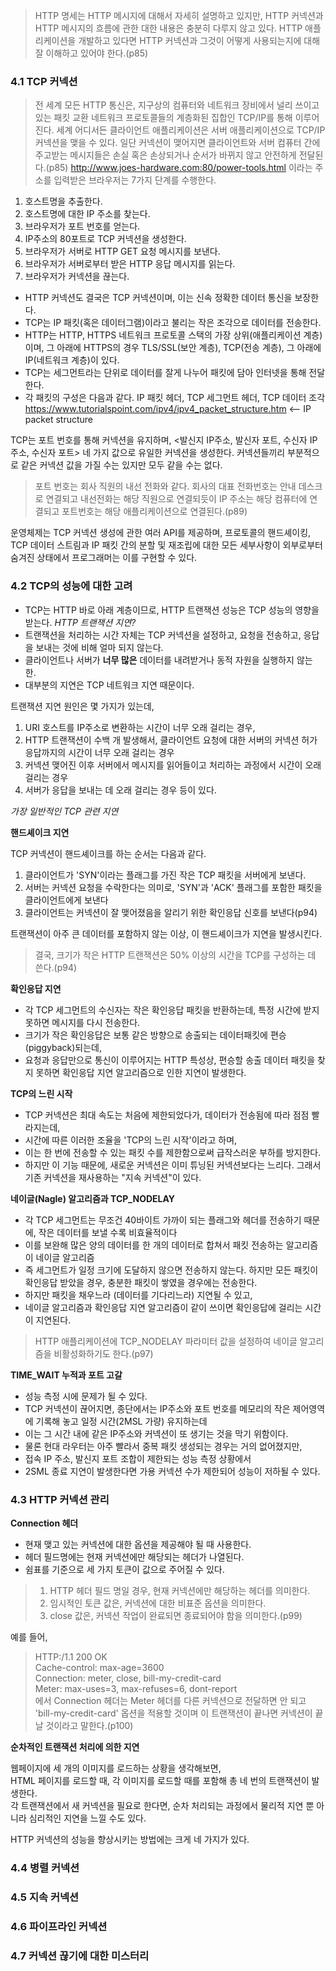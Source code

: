 > HTTP 명세는 HTTP 메시지에 대해서 자세히 설명하고 있지만, HTTP 커넥션과 HTTP 메시지의 흐름에 관한 대한 내용은 충분히 다루지 않고 있다. HTTP 애플리케이션을 개발하고 있다면 HTTP 커넥션과 그것이 어떻게 사용되는지에 대해 잘 이해하고 있어야 한다.(p85)

### 4.1 TCP 커넥션
> 전 세계 모든 HTTP 통신은, 지구상의 컴퓨터와 네트워크 장비에서 널리 쓰이고 있는 패킷 교환 네트워크 프로토콜들의 계층화된 집합인 TCP/IP를 통해 이루어진다. 세계 어디서든 클라이언트 애플리케이션은 서버 애플리케이션으로 TCP/IP 커넥션을 맺을 수 있다.
> 일단 커넥션이 맺어지면 클라이언트와 서버 컴퓨터 간에 주고받는 메시지들은 손실 혹은 손상되거나 순서가 바뀌지 않고 안전하게 전달된다.(p85)
http://www.joes-hardware.com:80/power-tools.html 이라는 주소를 입력받은 브라우저는 7가지 단계를 수행한다.
1) 호스트명을 추출한다.
2) 호스트명에 대한 IP 주소를 찾는다.
3) 브라우저가 포트 번호를 얻는다.
4) IP주소의 80포트로 TCP 커넥션을 생성한다.
5) 브라우저가 서버로 HTTP GET 요청 메시지를 보낸다.
6) 브라우저가 서버로부터 받은 HTTP 응답 메시지를 읽는다.
7) 브라우저가 커넥션을 끊는다.

- HTTP 커넥션도 결국은 TCP 커넥션이며, 이는 신속 정확한 데이터 통신을 보장한다. 
- TCP는 IP 패킷(혹은 데이터그램)이라고 불리는 작은 조각으로 데이터를 전송한다. 
- HTTP는 HTTP, HTTPS 네트워크 프로토콜 스택의 가장 상위(애플리케이션 계층)이며, 그 아래에 HTTPS의 경우 TLS/SSL(보안 계층), TCP(전송 계층), 그 아래에 IP(네트워크 계층)이 있다.
- TCP는 세그먼트라는 단위로 데이터를 잘게 나누어 패킷에 담아 인터넷을 통해 전달한다.
- 각 패킷의 구성은 다음과 같다.
IP 패킷 헤더, TCP 세그먼트 헤더, TCP 데이터 조각
https://www.tutorialspoint.com/ipv4/ipv4_packet_structure.htm <-- IP packet structure

TCP는 포트 번호를 통해 커넥션을 유지하며, <발신지 IP주소, 발신자 포트, 수신자 IP 주소, 수신자 포트> 네 가지 값으로 유일한 커넥션을 생성한다.
커넥션들끼리 부분적으로 같은 커넥션 값을 가질 수는 있지만 모두 같을 수는 없다.

> 포트 번호는 회사 직원의 내선 전화와 같다. 회사의 대표 전화번호는 안내 데스크로 연결되고 내선전화는 해당 직원으로 연결되듯이 IP 주소는 해당 컴퓨터에 연결되고 포트번호는 해당 애플리케이션으로 연결된다.(p89)

운영체제는 TCP 커넥션 생성에 관한 여러 API를 제공하며, 
프로토콜의 핸드셰이킹, TCP 데이터 스트림과 IP 패킷 간의 분할 및 재조립에 대한 모든 세부사항이 외부로부터 숨겨진 상태에서 프로그래머는 이를 구현할 수 있다.


### 4.2 TCP의 성능에 대한 고려
- TCP는 HTTP 바로 아래 계층이므로, HTTP 트랜잭션 성능은 TCP 성능의 영향을 받는다.
*HTTP 트랜잭션 지연?*
- 트랜잭션을 처리하는 시간 자체는 TCP 커넥션을 설정하고, 요청을 전송하고, 응답을 보내는 것에 비해 얼마 되지 않는다.
- 클라이언트나 서버가 **너무 많은** 데이터를 내려받거나 동적 자원을 실행하지 않는 한.
- 대부분의 지연은 TCP 네트워크 지연 때문이다.

트랜잭션 지연 원인은 몇 가지가 있는데,
1. URI 호스트를 IP주소로 변환하는 시간이 너무 오래 걸리는 경우,
2. HTTP 트랜잭션이 수백 개 발생해서, 클라이언트 요청에 대한 서버의 커넥션 허가 응답까지의 시간이 너무 오래 걸리는 경우
3. 커넥션 맺어진 이후 서버에서 메시지를 읽어들이고 처리하는 과정에서 시간이 오래 걸리는 경우
4. 서버가 응답을 보내는 데 오래 걸리는 경우
등이 있다.

*가장 일반적인 TCP 관련 지연*

**핸드셰이크 지연**

TCP 커넥션이 핸드셰이크를 하는 순서는 다음과 같다.
1) 클라이언트가 'SYN'이라는 플래그를 가진 작은 TCP 패킷을 서버에게 보낸다.
2) 서버는 커넥션 요청을 수락한다는 의미로, 'SYN'과 'ACK' 플래그를 포함한 패킷을 클라이언트에게 보낸다
3) 클라이언트는 커넥션이 잘 맺어졌음을 알리기 위한 확인응답 신호를 보낸다(p94)

트랜잭션이 아주 큰 데이터를 포함하지 않는 이상, 이 핸드셰이크가 지연을 발생시킨다.
> 결국, 크기가 작은 HTTP 트랜잭션은 50% 이상의 시간을 TCP를 구성하는 데 쓴다.(p94)

**확인응답 지연**
- 각 TCP 세그먼트의 수신자는 작은 확인응답 패킷을 반환하는데, 특정 시간에 받지 못하면 메시지를 다시 전송한다.
- 크기가 작은 확인응답은 보통 같은 방향으로 송출되는 데이터패킷에 편승(piggyback)되는데,
- 요청과 응답만으로 통신이 이루어지는 HTTP 특성상, 편승할 송출 데이터 패킷을 찾지 못하면 확인응답 지연 알고리즘으로 인한 지연이 발생한다.

**TCP의 느린 시작**
- TCP 커넥션은 최대 속도는 처음에 제한되었다가, 데이터가 전송됨에 따라 점점 빨라지는데, 
- 시간에 따른 이러한 조율을 'TCP의 느린 시작'이라고 하며,
- 이는 한 번에 전송할 수 있는 패킷 수를 제한함으로써 급작스러운 부하를 방지한다.
- 하지만 이 기능 때문에, 새로운 커넥션은 이미 튜닝된 커넥션보다는 느리다. 그래서 기존 커넥션을 재사용하는 "지속 커넥션"이 있다.

**네이글(Nagle) 알고리즘과 TCP_NODELAY**
- 각 TCP 세그먼트는 무조건 40바이트 가까이 되는 플래그와 헤더를 전송하기 때문에, 작은 데이터를 보낼 수록 비효율적이다
- 이를 보완해 많은 양의 데이터를 한 개의 데이터로 합쳐서 패킷 전송하는 알고리즘이 네이글 알고리즘
- 즉 세그먼트가 일정 크기에 도달하지 않으면 전송하지 않는다. 하지만 모든 패킷이 확인응답 받았을 경우, 충분한 패킷이 쌓였을 경우에는 전송한다.
- 하지만 패킷을 채우느라 (데이터를 기다리느라) 지연될 수 있고,
- 네이글 알고리즘과 확인응답 지연 알고리즘이 같이 쓰이면 확인응답에 걸리는 시간이 지연된다.
> HTTP 애플리케이션에 TCP_NODELAY 파라미터 값을 설정하여 네이글 알고리즘을 비활성화하기도 한다.(p97)

**TIME_WAIT 누적과 포트 고갈**
- 성능 측정 시에 문제가 될 수 있다.
- TCP 커넥션이 끊어지면, 종단에서는 IP주소와 포트 번호를 메모리의 작은 제어영역에 기록해 놓고 일정 시간(2MSL 가량) 유지하는데
- 이는 그 시간 내에 같은 IP주소와 커넥션이 또 생기는 것을 막기 위함이다.
- 물론 현대 라우터는 아주 빨라서 중복 패킷 생성되는 경우는 거의 없어졌지만,
- 접속 IP 주소, 발신지 포트 조합이 제한되는 성능 측정 상황에서
- 2SML 종료 지연이 발생한다면 가용 커넥션 수가 제한되어 성능이 저하될 수 있다.

### 4.3 HTTP 커넥션 관리
**Connection 헤더**
- 현재 맺고 있는 커넥션에 대한 옵션을 제공해야 될 때 사용한다.
- 헤더 필드명에는 현재 커넥션에만 해당되는 헤더가 나열된다.
- 쉼표를 기준으로 세 가지 토큰이 값으로 주어질 수 있다.

> 1) HTTP 헤더 필드 명일 경우, 현재 커넥션에만 해당하는 헤더를 의미한다.<br>
> 2) 임시적인 토큰 값은, 커넥션에 대한 비표준 옵션을 의미한다.<br>
> 3) close 값은, 커넥션 작업이 완료되면 종료되어야 함을 의미한다.(p99)

예를 들어,

> HTTP:/1.1 200 OK<br>
> Cache-control: max-age=3600<br>
> Connection: meter, close, bill-my-credit-card<br>
> Meter: max-uses=3, max-refuses=6, dont-report<br>
> 에서 Connection 헤더는 Meter 헤더를 다른 커넥션으로 전달하면 안 되고 'bill-my-credit-card' 옵션을 적용할 것이며 이 트랜잭션이 끝나면 커넥션이 끝날 것이라고 말한다.(p100)

**순차적인 트랜잭션 처리에 의한 지연**

웹페이지에 세 개의 이미지를 로드하는 상황을 생각해보면,<br>
HTML 페이지를 로드할 때, 각 이미지를 로드할 때를 포함해 총 네 번의 트랜잭션이 발생한다.<br>
각 트랜잭션에서 새 커넥션을 필요로 한다면, 순차 처리되는 과정에서 물리적 지연 뿐 아니라 심리적인 지연을 느낄 수도 있다.<br>

HTTP 커넥션의 성능을 향상시키는 방법에는 크게 네 가지가 있다.

### 4.4 병렬 커넥션
### 4.5 지속 커넥션
### 4.6 파이프라인 커넥션
### 4.7 커넥션 끊기에 대한 미스터리

